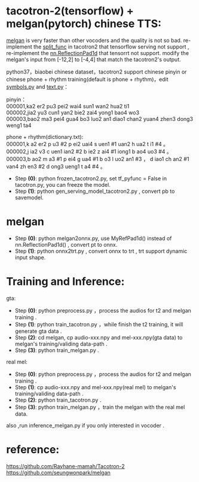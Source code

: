 # tacotron-2(tensorflow) + melgan(pytorch) chinese TTS:  
  
  
[melgan](https://github.com/seungwonpark/melgan) is very faster than other vocoders and the quality is not so bad. re-implement the [split_func](./tacotron/models/tacotron.py) in tacotron2 that tensorflow serving not support , re-implement the [nn.ReflectionPad1d](./melgan_vocoder/model/res_stack.py) that tensorrt not support. modify the 
melgan's input from [-12,2] to [-4,4] that match the tacotron2's output.   
  
python37，biaobei chinese dataset，tacotron2 support chinese pinyin or chinese phone + rhythm training(default is phone + rhythm)，edit [symbols.py](./tacotron/utils/symbols.py) and [text.py](./tacotron/utils/text.py)：
  
pinyin：  
	000001,ka2 er2 pu3 pei2 wai4 sun1 wan2 hua2 ti1  
	000002,jia2 yu3 cun1 yan2 bie2 zai4 yong1 bao4 wo3  
	000003,bao2 ma3 pei4 gua4 bo3 luo2 an1 diao1 chan2 yuan4 zhen3 dong3 weng1 ta4  
  
phone + rhythm(dictionary.txt):  
	000001,k a2 er2 p u3 #2 p ei2 uai4 s uen1 #1 uan2 h ua2 t i1 #4  。   
	000002,j ia2 v3 c uen1 ian2 #2 b ie2 z ai4 #1 iong1 b ao4 uo3 #4  。   
	000003,b ao2 m a3 #1 p ei4 g ua4 #1 b o3 l uo2 an1 #3  ， d iao1 ch an2 #1 van4 zh en3 #2 d ong3 ueng1 t a4 #4  。   
  

- Step **(0)**: python frozen_tacotron2.py, set tf_pyfunc = False in tacotron.py, you can freeze the model.  
- Step **(1)**: python gen_serving_model_tacotron2.py , convert pb to savemodel.  

# melgan  
- Step **(0)**: python melgan2onnx.py, use MyRefPad1d() instead of nn.ReflectionPad1d() , convert pt to onnx.  
- Step **(1)**: python onnx2trt.py , convert onnx to trt , trt support dynamic input shape.  
  
# Training and Inference:  
  
gta:  
- Step **(0)**: python preprocess.py ，process the audios for t2 and melgan training .  
- Step **(1)**: python train_tacotron.py ，while finish the t2 training, it will generate gta data .  
- Step **(2)**: cd melgan, cp audio-xxx.npy and mel-xxx.npy(gta data) to melgan's training/validing data-path .  
- Step **(3)**: python train_melgan.py .  
  
real mel:  
- Step **(0)**: python preprocess.py ，process the audios for t2 and melgan training .  
- Step **(1)**: cp audio-xxx.npy and mel-xxx.npy(real mel) to melgan's training/validing data-path .  
- Step **(2)**: python train_tacotron.py .  
- Step **(3)**: python train_melgan.py ，train the melgan with the real mel data.  
  
also ,run inference_melgan.py if you only interested in vocoder .  
  
  
# reference:  
https://github.com/Rayhane-mamah/Tacotron-2  
https://github.com/seungwonpark/melgan  
  
